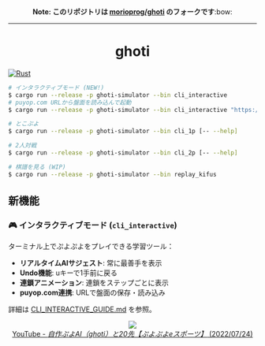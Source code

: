 <div align="center">
    <b>Note: このリポジトリは <a href="https://github.com/morioprog/ghoti">morioprog/ghoti</a> のフォークです</b>:bow:
</div>

---

<h1 align="center">
    ghoti
</h1>

[![Rust](https://github.com/puyopop/ghoti-fork/actions/workflows/rust.yml/badge.svg?branch=main)](https://github.com/puyopop/ghoti-fork/actions/workflows/rust.yml)

```sh
# インタラクティブモード (NEW!)
$ cargo run --release -p ghoti-simulator --bin cli_interactive
# puyop.com URLから盤面を読み込んで起動
$ cargo run --release -p ghoti-simulator --bin cli_interactive "https://puyop.com/s/420Aa9r9hj"

# とこぷよ
$ cargo run --release -p ghoti-simulator --bin cli_1p [-- --help]

# 2人対戦
$ cargo run --release -p ghoti-simulator --bin cli_2p [-- --help]

# 棋譜を見る (WIP)
$ cargo run --release -p ghoti-simulator --bin replay_kifus
```

## 新機能

### 🎮 インタラクティブモード (`cli_interactive`)
ターミナル上でぷよぷよをプレイできる学習ツール：
- **リアルタイムAIサジェスト**: 常に最善手を表示
- **Undo機能**: uキーで1手前に戻る
- **連鎖アニメーション**: 連鎖をステップごとに表示
- **puyop.com連携**: URLで盤面の保存・読み込み

詳細は [CLI_INTERACTIVE_GUIDE.md](./docs/CLI_INTERACTIVE_GUIDE.md) を参照。

<p align="center">
    <a href="https://youtu.be/hr0YxksDlKQ?t=168">
        <img src="http://img.youtube.com/vi/hr0YxksDlKQ/0.jpg" />
        <br />
        YouTube - <i>自作ぷよAI（ghoti）と20先【ぷよぷよeスポーツ】</i> (2022/07/24)
    </a>
</p>
